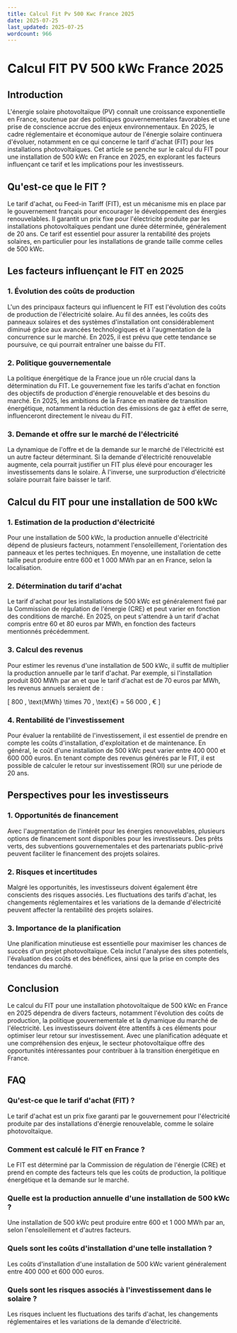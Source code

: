 ```yaml
---
title: Calcul Fit Pv 500 Kwc France 2025
date: 2025-07-25
last_updated: 2025-07-25
wordcount: 966
---
```


# Calcul FIT PV 500 kWc France 2025

## Introduction

L'énergie solaire photovoltaïque (PV) connaît une croissance exponentielle en France, soutenue par des politiques gouvernementales favorables et une prise de conscience accrue des enjeux environnementaux. En 2025, le cadre réglementaire et économique autour de l'énergie solaire continuera d'évoluer, notamment en ce qui concerne le tarif d'achat (FIT) pour les installations photovoltaïques. Cet article se penche sur le calcul du FIT pour une installation de 500 kWc en France en 2025, en explorant les facteurs influençant ce tarif et les implications pour les investisseurs.

## Qu'est-ce que le FIT ?

Le tarif d'achat, ou Feed-in Tariff (FIT), est un mécanisme mis en place par le gouvernement français pour encourager le développement des énergies renouvelables. Il garantit un prix fixe pour l'électricité produite par les installations photovoltaïques pendant une durée déterminée, généralement de 20 ans. Ce tarif est essentiel pour assurer la rentabilité des projets solaires, en particulier pour les installations de grande taille comme celles de 500 kWc.

## Les facteurs influençant le FIT en 2025

### 1. Évolution des coûts de production

L'un des principaux facteurs qui influencent le FIT est l'évolution des coûts de production de l'électricité solaire. Au fil des années, les coûts des panneaux solaires et des systèmes d'installation ont considérablement diminué grâce aux avancées technologiques et à l'augmentation de la concurrence sur le marché. En 2025, il est prévu que cette tendance se poursuive, ce qui pourrait entraîner une baisse du FIT.

### 2. Politique gouvernementale

La politique énergétique de la France joue un rôle crucial dans la détermination du FIT. Le gouvernement fixe les tarifs d'achat en fonction des objectifs de production d'énergie renouvelable et des besoins du marché. En 2025, les ambitions de la France en matière de transition énergétique, notamment la réduction des émissions de gaz à effet de serre, influenceront directement le niveau du FIT.

### 3. Demande et offre sur le marché de l'électricité

La dynamique de l'offre et de la demande sur le marché de l'électricité est un autre facteur déterminant. Si la demande d'électricité renouvelable augmente, cela pourrait justifier un FIT plus élevé pour encourager les investissements dans le solaire. À l'inverse, une surproduction d'électricité solaire pourrait faire baisser le tarif.

## Calcul du FIT pour une installation de 500 kWc

### 1. Estimation de la production d'électricité

Pour une installation de 500 kWc, la production annuelle d'électricité dépend de plusieurs facteurs, notamment l'ensoleillement, l'orientation des panneaux et les pertes techniques. En moyenne, une installation de cette taille peut produire entre 600 et 1 000 MWh par an en France, selon la localisation.

### 2. Détermination du tarif d'achat

Le tarif d'achat pour les installations de 500 kWc est généralement fixé par la Commission de régulation de l'énergie (CRE) et peut varier en fonction des conditions de marché. En 2025, on peut s'attendre à un tarif d'achat compris entre 60 et 80 euros par MWh, en fonction des facteurs mentionnés précédemment.

### 3. Calcul des revenus

Pour estimer les revenus d'une installation de 500 kWc, il suffit de multiplier la production annuelle par le tarif d'achat. Par exemple, si l'installation produit 800 MWh par an et que le tarif d'achat est de 70 euros par MWh, les revenus annuels seraient de :

\[ 
800 \, \text{MWh} \times 70 \, \text{€} = 56 000 \, € 
\]

### 4. Rentabilité de l'investissement

Pour évaluer la rentabilité de l'investissement, il est essentiel de prendre en compte les coûts d'installation, d'exploitation et de maintenance. En général, le coût d'une installation de 500 kWc peut varier entre 400 000 et 600 000 euros. En tenant compte des revenus générés par le FIT, il est possible de calculer le retour sur investissement (ROI) sur une période de 20 ans.

## Perspectives pour les investisseurs

### 1. Opportunités de financement

Avec l'augmentation de l'intérêt pour les énergies renouvelables, plusieurs options de financement sont disponibles pour les investisseurs. Des prêts verts, des subventions gouvernementales et des partenariats public-privé peuvent faciliter le financement des projets solaires.

### 2. Risques et incertitudes

Malgré les opportunités, les investisseurs doivent également être conscients des risques associés. Les fluctuations des tarifs d'achat, les changements réglementaires et les variations de la demande d'électricité peuvent affecter la rentabilité des projets solaires.

### 3. Importance de la planification

Une planification minutieuse est essentielle pour maximiser les chances de succès d'un projet photovoltaïque. Cela inclut l'analyse des sites potentiels, l'évaluation des coûts et des bénéfices, ainsi que la prise en compte des tendances du marché.

## Conclusion

Le calcul du FIT pour une installation photovoltaïque de 500 kWc en France en 2025 dépendra de divers facteurs, notamment l'évolution des coûts de production, la politique gouvernementale et la dynamique du marché de l'électricité. Les investisseurs doivent être attentifs à ces éléments pour optimiser leur retour sur investissement. Avec une planification adéquate et une compréhension des enjeux, le secteur photovoltaïque offre des opportunités intéressantes pour contribuer à la transition énergétique en France.

## FAQ

### Qu'est-ce que le tarif d'achat (FIT) ?

Le tarif d'achat est un prix fixe garanti par le gouvernement pour l'électricité produite par des installations d'énergie renouvelable, comme le solaire photovoltaïque.

### Comment est calculé le FIT en France ?

Le FIT est déterminé par la Commission de régulation de l'énergie (CRE) et prend en compte des facteurs tels que les coûts de production, la politique énergétique et la demande sur le marché.

### Quelle est la production annuelle d'une installation de 500 kWc ?

Une installation de 500 kWc peut produire entre 600 et 1 000 MWh par an, selon l'ensoleillement et d'autres facteurs.

### Quels sont les coûts d'installation d'une telle installation ?

Les coûts d'installation d'une installation de 500 kWc varient généralement entre 400 000 et 600 000 euros.

### Quels sont les risques associés à l'investissement dans le solaire ?

Les risques incluent les fluctuations des tarifs d'achat, les changements réglementaires et les variations de la demande d'électricité.